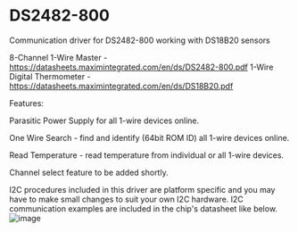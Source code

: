 # DS2482-800
 Communication driver for DS2482-800 working with DS18B20 sensors
 
 8-Channel 1-Wire Master - https://datasheets.maximintegrated.com/en/ds/DS2482-800.pdf
 1-Wire Digital Thermometer - https://datasheets.maximintegrated.com/en/ds/DS18B20.pdf

Features:

 Parasitic Power Supply for all 1-wire devices online. 
 
 One Wire Search - find and identify (64bit ROM ID) all 1-wire devices online.

 Read Temperature - read temperature from individual or all 1-wire devices.

Channel select feature to be added shortly.

I2C procedures included in this driver are platform specific and you may have to make small changes to suit your own I2C hardware. I2C communication examples are included in the chip's datasheet like below.
![image](https://user-images.githubusercontent.com/50047346/179456609-69d216ea-8ec7-4bd6-82d5-a512dbf72908.png)
